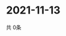 # 2021-11-13
  共 0条

  <!-- BEGIN -->
  <!-- 最后更新时间Sat Nov 13 2021 00:16:39 GMT+0000 (Coordinated Universal Time) -->
  
  <!-- END -->
  
  